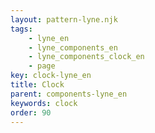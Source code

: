 ```yaml
---
layout: pattern-lyne.njk
tags: 
    - lyne_en
    - lyne_components_en
    - lyne_components_clock_en
    - page
key: clock-lyne_en
title: Clock
parent: components-lyne_en
keywords: clock
order: 90
---
```

